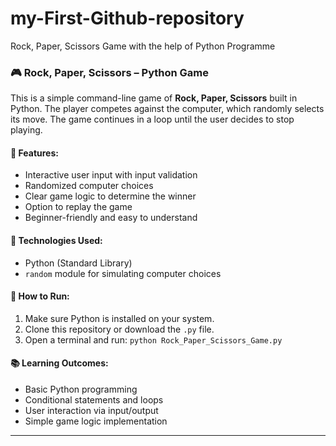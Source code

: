 # my-First-Github-repository
Rock, Paper, Scissors Game with the help of Python Programme

### 🎮 Rock, Paper, Scissors – Python Game

This is a simple command-line game of **Rock, Paper, Scissors** built in Python. The player competes against the computer, which randomly selects its move. The game continues in a loop until the user decides to stop playing.

#### 🔧 Features:

* Interactive user input with input validation
* Randomized computer choices
* Clear game logic to determine the winner
* Option to replay the game
* Beginner-friendly and easy to understand

#### 🧠 Technologies Used:

* Python (Standard Library)
* `random` module for simulating computer choices

#### 🚀 How to Run:

1. Make sure Python is installed on your system.
2. Clone this repository or download the `.py` file.
3. Open a terminal and run:
   `python Rock_Paper_Scissors_Game.py`

#### 📚 Learning Outcomes:

* Basic Python programming
* Conditional statements and loops
* User interaction via input/output
* Simple game logic implementation

---


